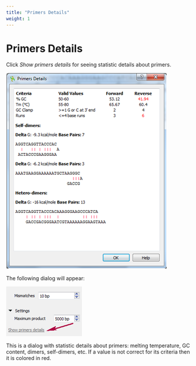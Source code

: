 ```yaml
---
title: "Primers Details"
weight: 1
---
```



# Primers Details

Click _Show primers details_ for seeing statistic details about primers.


![](/images/65930780/65930781.png)

The following dialog will appear:


![](/images/65930780/65930782.png)

This is a dialog with statistic details about primers: melting temperature, GC content, dimers, self-dimers, etc. If a value is not correct for its criteria then it is colored in red.
